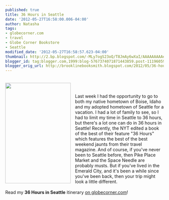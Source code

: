 ```yaml
---
published: true
title: 36 Hours in Seattle
date: '2012-05-27T16:58:00.006-04:00'
author: Natasha
tags:
- globecorner.com
- travel
- Globe Corner Bookstore
- Seattle
modified_date: '2012-05-27T16:58:57.623-04:00'
thumbnail: http://2.bp.blogspot.com/-MLy7ogS23oQ/T8JmAy6wXaI/AAAAAAAAAeI/Qe2OnpuU1mk/s72-c/36hrs.jpg
blogger_id: tag:blogger.com,1999:blog-5767374071871443859.post-1119605957633987059
blogger_orig_url: http://brooklinebooksmith.blogspot.com/2012/05/36-hours-in-seattle.html
---
```


<br /><a href="http://2.bp.blogspot.com/-MLy7ogS23oQ/T8JmAy6wXaI/AAAAAAAAAeI/Qe2OnpuU1mk/s1600/36hrs.jpg" imageanchor="1" style="clear: left; float: left; margin-bottom: 1em; margin-right: 1em;"><img border="0" height="320" src="http://2.bp.blogspot.com/-MLy7ogS23oQ/T8JmAy6wXaI/AAAAAAAAAeI/Qe2OnpuU1mk/s320/36hrs.jpg" width="208" /></a><br /><br />Last week I had the opportunity to go to both my native hometown of Boise, Idaho and my adopted hometown of Seattle for a vacation. I had a lot of family to see, so I had to limit my time in Seattle to 36 hours, but there's a lot one can do in 36 hours in Seattle! Recently, the NYT edited a book of the best of their feature "36 Hours" which features the best of the best weekend jaunts from their travel magazine. And of course, if you've never been to Seattle before, then Pike Place Market and the Space Needle are probably musts. But if you've lived in the Emerald City, and it's been a while since you've been back, then your trip might look a little different.<br /><br /><span style="font-family: inherit;">Read my&nbsp;<b>36 Hours in Seattle</b> itinerary&nbsp;<a href="http://globecornerbookstore.com/blogs/2012/05/27/36-hours-in-seattle/">on globecorner.com</a>!</span>
